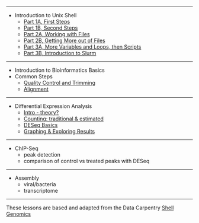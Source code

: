 ****

* Introduction to Unix Shell
  * [Part 1A, First Steps](https://joiry.github.io/HSL_Carp/Part_01a)
  * [Part 1B, Second Steps](https://joiry.github.io/HSL_Carp/Part_01b)
  * [Part 2A, Working with Files](https://joiry.github.io/HSL_Carp/Part_02a)
  * [Part 2B, Getting More out of Files](https://joiry.github.io/HSL_Carp/Part_02b)
  * [Part 3A, More Variables and Loops, then Scripts](https://joiry.github.io/HSL_Carp/var_loop_script)
  * [Part 3B, Introduction to Slurm](https://joiry.github.io/HSL_Carp/slurm)
  
****
  
* Introduction to Bioinformatics Basics
* Common Steps
    * [Quality Control and Trimming](https://joiry.github.io/HSL_Carp/qc_trim)
    * [Alignment](https://joiry.github.io/HSL_Carp/align)
    
***

* Differential Expression Analysis
    * [Intro - theory?](https://joiry.github.io/HSL_Carp/dummy.html)
    * [Counting: traditional & estimated](https://joiry.github.io/HSL_Carp/dummy.html)
    * [DESeq Basics](https://joiry.github.io/HSL_Carp/deseq2)
    * [Graphing & Exploring Results](https://joiry.github.io/HSL_Carp/dummy.html)
  
***

* ChIP-Seq
   * peak detection
   * comparison of control vs treated peaks with DESeq

***

* Assembly
   * viral/bacteria
   * transcriptome
  
****
  
These lessons are based and adapted from the Data Carpentry [Shell Genomics](https://datacarpentry.org/shell-genomics/
) 
